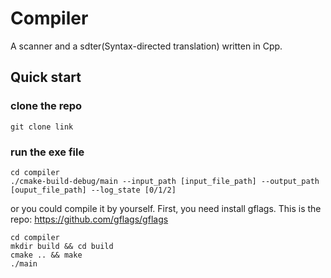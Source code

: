 # Compiler
A scanner and a sdter(Syntax-directed translation) written in Cpp.

## Quick start

### clone the repo
```
git clone link
```

### run the exe file
```
cd compiler
./cmake-build-debug/main --input_path [input_file_path] --output_path [ouput_file_path] --log_state [0/1/2]
```
or you could compile it by yourself.
First, you need install gflags. This is the repo: https://github.com/gflags/gflags
```
cd compiler
mkdir build && cd build
cmake .. && make
./main
```
